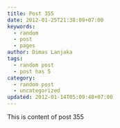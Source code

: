 ```yaml
---
title: Post 355
date: 2012-01-25T21:38:09+07:00
keywords:
  - random
  - post
  - pages
author: Dimas Lanjaka
tags:
  - random post
  - post has 5
category:
  - random post
  - uncategorized
updated: 2012-01-14T05:09:48+07:00
---
```

This is content of post 355